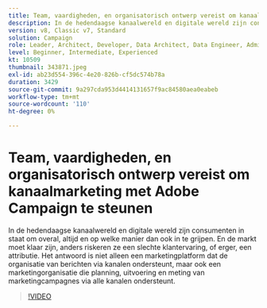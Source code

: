 ```yaml
---
title: Team, vaardigheden, en organisatorisch ontwerp vereist om kanaalmarketing met Adobe Campaign te steunen
description: In de hedendaagse kanaalwereld en digitale wereld zijn consumenten in staat om overal, altijd en op welke manier dan ook in te grijpen.
version: v8, Classic v7, Standard
solution: Campaign
role: Leader, Architect, Developer, Data Architect, Data Engineer, Admin, User
level: Beginner, Intermediate, Experienced
kt: 10509
thumbnail: 343871.jpeg
exl-id: ab23d554-396c-4e20-826b-cf5dc574b78a
duration: 3429
source-git-commit: 9a297cda953d4414131657f9ac84580aea0eabeb
workflow-type: tm+mt
source-wordcount: '110'
ht-degree: 0%

---
```


# Team, vaardigheden, en organisatorisch ontwerp vereist om kanaalmarketing met Adobe Campaign te steunen

In de hedendaagse kanaalwereld en digitale wereld zijn consumenten in staat om overal, altijd en op welke manier dan ook in te grijpen. En de markt moet klaar zijn, anders riskeren ze een slechte klantervaring, of erger, een attributie. Het antwoord is niet alleen een marketingplatform dat de organisatie van berichten via kanalen ondersteunt, maar ook een marketingorganisatie die planning, uitvoering en meting van marketingcampagnes via alle kanalen ondersteunt.

>[!VIDEO](https://video.tv.adobe.com/v/343871/?quality=12&learn=on)
